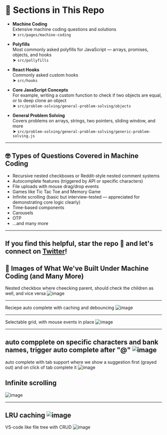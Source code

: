 # 📁 Sections in This Repo

* **Machine Coding**  
  Extensive machine coding questions and solutions  
  ➤ `src/pages/machine-coding`

* **Polyfills**  
  Most commonly asked polyfills for JavaScript — arrays, promises, objects, and hooks  
  ➤ `src/pollyfills`

* **React Hooks**  
  Commonly asked custom hooks  
  ➤ `src/hooks`

* **Core JavaScript Concepts**  
  For example, writing a custom function to check if two objects are equal, or to deep clone an object  
  ➤ `src/problem-solving/general-problem-solving/objects`

* **General Problem Solving**  
  Covers problems on arrays, strings, two pointers, sliding window, and more  
  ➤ `src/problem-solving/general-problem-solving/generic-problem-solving.js`

---

## 🤓 Types of Questions Covered in Machine Coding

* Recursive nested checkboxes or Reddit-style nested comment systems  
* Autocomplete features (triggered by API or specific characters)  
* File uploads with mouse drag/drop events  
* Games like Tic Tac Toe and Memory Game  
* Infinite scrolling (basic but interview-tested — appreciated for demonstrating core logic clearly)  
* Time-based components  
* Carousels  
* OTP  
* ...and many more  

---

If you find this helpful, **star the repo 🌟** and let's connect on [Twitter](https://x.com/Govind755)!
---

## 🧩 Images of What We've Built Under Machine Coding (and Many More)
Nested checkbox where cheecking parent, should check the children as well, and vice versa
![image](https://github.com/user-attachments/assets/b53d870c-d3a8-4073-9f9c-a976e92dd331)

---
Reciepe auto complete with caching and debouncing
![image](https://github.com/user-attachments/assets/01839951-1e57-42f0-bbee-1304c6ed8a16)

---
Selectable grid, with mouse events in place
![image](https://github.com/user-attachments/assets/80202bbb-67e5-484c-af39-34c2b3943843)

---
auto compplete on specific characters and bank names, trigger auto complete after "@"
![image](https://github.com/user-attachments/assets/c43af37a-0be2-485a-bd14-f0320b93be3a)
---
auto complete with tab support where we show a suggestion first (grayed out) and on click of tab complete it
![image](https://github.com/user-attachments/assets/3e0072fa-4b5b-47a2-8f04-2f91f5c33923)

Infinite scrolling
---
![image](https://github.com/user-attachments/assets/effcb132-49cb-4295-b451-f1d0aa4a4e50)

---
LRU caching
![image](https://github.com/user-attachments/assets/1eb8bd7d-6380-41db-be80-697d6c3f1f70)
---

VS-code like file tree with CRUD
![image](https://github.com/user-attachments/assets/2ecb1650-ab30-426a-8b08-7b3e0cc0ad9f)
